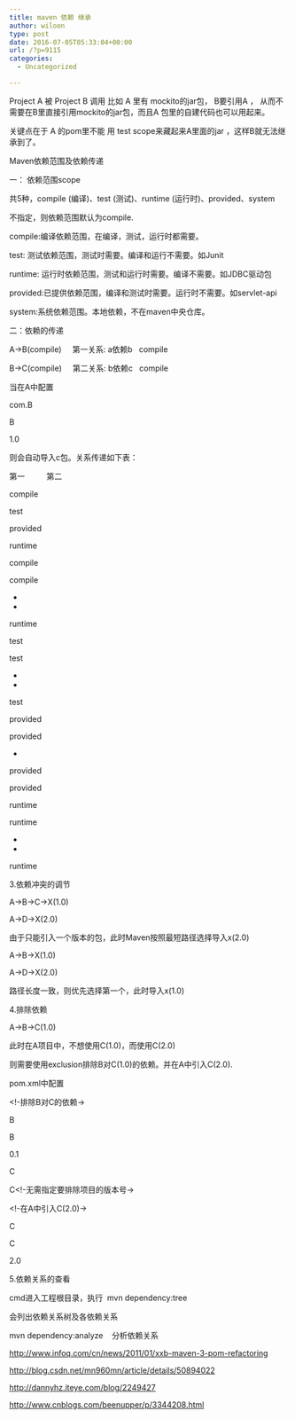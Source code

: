 ```yaml
---
title: maven 依赖 继承
author: wiloon
type: post
date: 2016-07-05T05:33:04+00:00
url: /?p=9115
categories:
  - Uncategorized

---
```


Project A 被 Project B 调用 比如 A 里有 mockito的jar包， B要引用A ， 从而不需要在B里直接引用mockito的jar包，而且A 包里的自建代码也可以用起来。

关键点在于 A 的pom里不能 用 test scope来藏起来A里面的jar ，这样B就无法继承到了。


Maven依赖范围及依赖传递

一： 依赖范围scope

共5种，compile (编译)、test (测试)、runtime (运行时)、provided、system

不指定，则依赖范围默认为compile.


compile:编译依赖范围，在编译，测试，运行时都需要。

test: 测试依赖范围，测试时需要。编译和运行不需要。如Junit

runtime: 运行时依赖范围，测试和运行时需要。编译不需要。如JDBC驱动包

provided:已提供依赖范围，编译和测试时需要。运行时不需要。如servlet-api

system:系统依赖范围。本地依赖，不在maven中央仓库。

二：依赖的传递

A->B(compile)     第一关系: a依赖b   compile

B->C(compile)     第二关系: b依赖c   compile


当在A中配置

<dependency>
  
<groupId>com.B</groupId>
  
<artifactId>B</artifactId>
  
<version>1.0</version>
  
</dependency>

则会自动导入c包。关系传递如下表：


第一          第二
  
compile
  
test
  
provided
  
runtime
  
compile
  
compile
  
-
  
-
  
runtime
  
test
  
test
  
-
  
-
  
test
  
provided
  
provided
  
-
  
provided
  
provided
  
runtime
  
runtime
  
-
  
-
  
runtime
  
3.依赖冲突的调节

A->B->C->X(1.0)

A->D->X(2.0)

由于只能引入一个版本的包，此时Maven按照最短路径选择导入x(2.0)


A->B->X(1.0)

A->D->X(2.0)

路径长度一致，则优先选择第一个，此时导入x(1.0)


4.排除依赖

A->B->C(1.0)

此时在A项目中，不想使用C(1.0)，而使用C(2.0)

则需要使用exclusion排除B对C(1.0)的依赖。并在A中引入C(2.0).


pom.xml中配置

<!-排除B对C的依赖->

<dependency>
  
<groupId>B</groupId>
  
<artifactId>B</artifactId>
  
<version>0.1</version>
  
<exclusions>
  
<exclusion>
  
<groupId>C</groupId>
  
<artifactId>C</artifactId><!-无需指定要排除项目的版本号->
  
</exclusion>
  
</exclusions>
  
</dependency>

<!-在A中引入C(2.0)->

<dependency>
  
<groupId>C</groupId>
  
<artifactId>C</artifactId>
  
<version>2.0</version>
  
</dependency>


5.依赖关系的查看

cmd进入工程根目录，执行  mvn dependency:tree

会列出依赖关系树及各依赖关系


mvn dependency:analyze    分析依赖关系


http://www.infoq.com/cn/news/2011/01/xxb-maven-3-pom-refactoring

http://blog.csdn.net/mn960mn/article/details/50894022

http://dannyhz.iteye.com/blog/2249427

http://www.cnblogs.com/beenupper/p/3344208.html